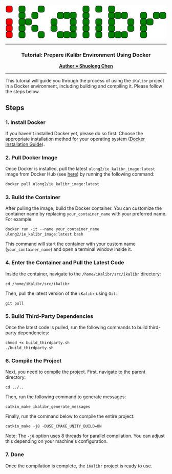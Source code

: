 <div style="text-align: center;">
    <img src="../img/logo.svg" style="width: 100vw; height: auto;">
</div>

---

<h3 align="center">Tutorial: Prepare iKalibr Environment Using Docker</h3>
<p align="center">
    <a href="https://github.com/Unsigned-Long"><strong>Author » Shuolong Chen</strong></a>
</p>


---



This tutorial will guide you through the process of using the `iKalibr` project in a Docker environment, including building and compiling it. Please follow the steps below.

## Steps

### 1. Install Docker

If you haven't installed Docker yet, please do so first. Choose the appropriate installation method for your operating system ([Docker Installation Guide](https://docs.docker.com/get-docker/)).

### 2. Pull Docker Image

Once Docker is installed, pull the latest `ulong2/ie_kalibr_image:latest` image from Docker Hub (see [here](https://hub.docker.com/repository/docker/ulong2/ie_kalibr_image/general)) by running the following command:

```bash
docker pull ulong2/ie_kalibr_image:latest
```

### 3. Build the Container

After pulling the image, build the Docker container. You can customize the container name by replacing `your_container_name` with your preferred name. For example:

```
docker run -it --name your_container_name ulong2/ie_kalibr_image:latest bash
```

This command will start the container with your custom name (`your_container_name`) and open a terminal window inside it.

### 4. Enter the Container and Pull the Latest Code

Inside the container, navigate to the `/home/iKalibr/src/ikalibr` directory:

```
cd /home/iKalibr/src/ikalibr
```

Then, pull the latest version of the `iKalibr` using `Git`:

```
git pull
```

### 5. Build Third-Party Dependencies

Once the latest code is pulled, run the following commands to build third-party dependencies:

```
chmod +x build_thirdparty.sh
./build_thirdparty.sh
```

### 6. Compile the Project

Next, you need to compile the project. First, navigate to the parent directory:

```
cd ../..
```

Then, run the following command to generate messages:

```
catkin_make ikalibr_generate_messages
```

Finally, run the command below to compile the entire project:

```
catkin_make -j8 -DUSE_CMAKE_UNITY_BUILD=ON
```

Note: The `-j8` option uses 8 threads for parallel compilation. You can adjust this depending on your machine's configuration.

### 7. Done

Once the compilation is complete, the `iKalibr` project is ready to use.
